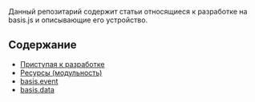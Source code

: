 Данный репозитарий содержит статьи относящиеся к разработке на basis.js и описывающие его устройство.

## Содержание

* [Приступая к разработке](ru-RU/get-started.md)
* [Ресурсы (модульность)](ru-RU/resources.md)
* [basis.event](ru-RU/basis.event.md)
* [basis.data](ru-RU/basis.data.md)